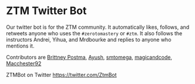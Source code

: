 # ZTM Twitter Bot

Our twitter bot is for the ZTM community. It automatically likes, follows, and retweets anyone who uses the
`#zerotomastery` or `#ztm`. It also follows the instructors Andrei, Yihua, and Mrdbourke and replies to anyone who mentions it.

Contributors are [Brittney Postma](https://github.com/sballgirl11), [Ayush](https://github.com/agpt8), [smtomega](https://github.com/stmichael87), [magicandcode](https://github.com/magicandcode), [Macchester92](https://github.com/macchester92)

ZTMBot on Twitter
https://twitter.com/ZtmBot
